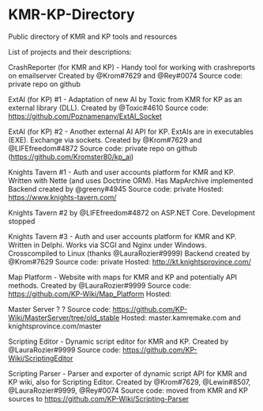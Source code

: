 # KMR-KP-Directory

Public directory of KMR and KP tools and resources

List of projects and their descriptions:

CrashReporter (for KMR and KP) - Handy tool for working with crashreports on emailserver
Created by @Krom#7629 and @Rey#0074
Source code: private repo on github

ExtAI (for KP) #1 - Adaptation of new AI by Toxic from KMR for KP as an external library (DLL).
Created by @Toxic#4610
Source code: https://github.com/Poznamenany/ExtAI_Socket

ExtAI (for KP) #2 - Another external AI API for KP. ExtAIs are in executables (EXE). Exchange via sockets.
Created by @Krom#7629 and @LIFEfreedom#4872 
Source code: private repo on github (https://github.com/Kromster80/kp_ai)

Knights Tavern #1 - Auth and user accounts platform for KMR and KP. Written with Nette (and uses Doctrine ORM). Has MapArchive implemented
Backend created by @greeny#4945
Source code: private
Hosted: https://www.knights-tavern.com/

Knights Tavern #2 by @LIFEfreedom#4872 on ASP.NET Core. Development stopped

Knights Tavern #3 - Auth and user accounts platform for KMR and KP. Written in Delphi. Works via SCGI and Nginx under Windows. Crosscompiled to Linux (thanks @LauraRozier#9999)
Backend created by @Krom#7629 
Source code: private
Hosted: http://kt.knightsprovince.com/

Map Platform - Website with maps for KMR and KP and potentially API methods.
Created by @LauraRozier#9999 
Source code: https://github.com/KP-Wiki/Map_Platform
Hosted:

Master Server
?
?
Source code: https://github.com/KP-Wiki/MasterServer/tree/old_stable
Hosted: master.kamremake.com and knightsprovince.com/master

Scripting Editor - Dynamic script editor for KMR and KP.
Created by @LauraRozier#9999
Source code: https://github.com/KP-Wiki/ScriptingEditor

Scripting Parser - Parser and exporter of dynamic script API for KMR and KP wiki, also for Scripting Editor.
Created by @Krom#7629, @Lewin#8507, @LauraRozier#9999, @Rey#0074 
Source code: moved from KMR and KP sources to https://github.com/KP-Wiki/Scripting-Parser
